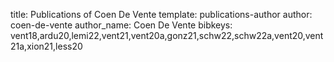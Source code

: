 title: Publications of Coen De Vente
template: publications-author
author: coen-de-vente
author_name: Coen De Vente
bibkeys: vent18,ardu20,lemi22,vent21,vent20a,gonz21,schw22,schw22a,vent20,vent21a,xion21,less20